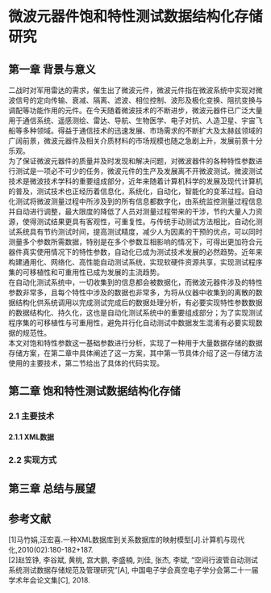 # 微波元器件饱和特性测试数据结构化存储研究  

## 第一章 背景与意义  

二战时对军用雷达的需求，催生出了微波元件，微波元件指在微波系统中实现对微波信号的定向传输、衰减、隔离、滤波、相位控制、波形及极化变换、阻抗变换与调配等功能作用的元件。在今天随着微波技术的不断进步，微波元器件已广泛大量用于通信系统、遥感测绘、雷达、导航、生物医学、电子对抗、人造卫星、宇宙飞船等多种领域。得益于通信技术的迅速发展、市场需求的不断扩大及太赫兹领域的广阔前景，微波元器件及相关介质材料的市场规模也随之急剧上升，发展前景十分乐观。  
为了保证微波元器件的质量并及时发现和解决问题，对微波器件的各种特性参数进行测试是一项必不可少的任务，微波元件的生产及发展离不开微波测试。微波测试技术是微波技术学科的重要组成部分，近年来随着计算机科学的发展及现代计算机的普及，测试技术也正经历着信息化，系统化，自动化，智能化的变革过程。自动化测试将微波测量过程中所涉及到的所有信息都数字化，由系统监控测量过程信息并自动进行调整，最大限度的降低了人员对测量过程带来的干涉，节约大量人力资源，使得测试结果更具有客观性，可重复性。与传统手动测试方法相比，自动化测试系统具有节约测试时间，提高测试精度，减少人为因素的干预的优点，可以同时测量多个参数所需数据，特别是在多个参数互相影响的情况下，可得出更加符合元器件真实使用情况下的特性参数，自动化已成为测试技术发展的必然趋势。近年来构建通用化、网络化、高性能自动测试系统，实现软硬件资源共享，实现测试程序集的可移植性和可重用性已成为发展的主流趋势。  
在自动化测试系统中，一切收集到的信息都会被数据化，而微波元器件涉及的特性参数非常多，且每个特性中涉及的数据也非常多，为将从仪器中收集到的离散的数据结构化供系统调用以完成测试完成后的数据处理分析，有必要实现特性参数数据的数据结构化、持久化，这也是自动化测试系统中的重要组成部分；为了实现测试程序集的可移植性与可重用性，避免并行化自动测试中数据发生混淆有必要实现数据的规范性。  
本文对饱和特性参数这一基础参数进行分析，实现了一种用于大量数据存储的数据存储方案，在第二章中具体阐述了这一方案，其中第一节具体介绍了这一存储方法使用的主要技术，第二节给出了具体的代码实现。

## 第二章 饱和特性测试数据结构化存储  

### 2.1 主要技术  

#### 2.1.1 XML数据  

### 2.2 实现方式  

## 第三章 总结与展望  

## 参考文献  

[1]马竹娟,汪宏喜.一种XML数据库到关系数据库的映射模型[J].计算机与现代化,2010(02):180-182+187.  
[2]赵笠铮, 李谷斌, 黄桃, 宫大鹏, 李盛楠, 刘佳, 张杰, 李斌, “空间行波管自动测试系统测试数据存储规范及管理研究”[A], 中国电子学会真空电子学分会第二十一届学术年会论文集[C], 2018.  
